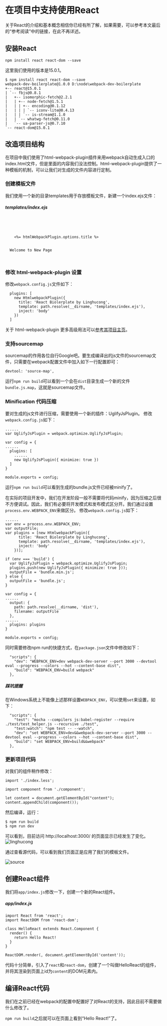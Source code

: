 # 在项目中支持使用React

关于React的介绍和基本概念相信你已经有所了解，如果需要，可以参考本文最后的“参考阅读”中的链接，在此不再详述。

## 安装React

```
npm install react react-dom --save
```

这里我们使用的版本是15.0.1。
```
$ npm install react react-dom --save
webpack-dev-boilerplate@1.0.0 D:\node\webpack-dev-boilerplate
+-- react@15.0.1
| `-- fbjs@0.8.1
|   +-- isomorphic-fetch@2.2.1
|   | +-- node-fetch@1.5.1
|   | | +-- encoding@0.1.12
|   | | | `-- iconv-lite@0.4.13
|   | | `-- is-stream@1.1.0
|   | `-- whatwg-fetch@0.11.0
|   `-- ua-parser-js@0.7.10
`-- react-dom@15.0.1
```

## 改造项目结构

在项目中我们使用了html-webpack-plugin插件来用webpack自动生成入口的index.html文件，但是里面的内容我们没法控制。html-webpack-plugin提供了一种模板的机制，可以让我们对生成的文件内容进行定制。

### 创建模板文件

我们使用一个新的目录templates用于存放模板文件，新建一个index.ejs文件：

##### templates/index.ejs
```




    <%= htmlWebpackPlugin.options.title %>


  Welcome to New Page



```

### 修改 html-webpack-plugin 设置

修改`webpack.config.js`文件如下：
```
  plugins: [
    new HtmlwebpackPlugin({
      title: 'React Biolerplate by Linghucong',
      template: path.resolve(__dirname, 'templates/index.ejs'),
      inject: 'body'
    })
  ]
```

关于 html-webpack-plugin 更多高级用法可以[参考其项目主页](https://github.com/ampedandwired/html-webpack-plugin)。

### 支持sourcemap

sourcemap的作用各位自行Google吧。要生成编译出的js文件的sourcemap文件，只需要在webpack配置文件中加入如下一行配置即可：
```
devtool: 'source-map',
```

运行`npm run build`可以看到一个会在`dist`目录生成一个新的文件`bundle.js.map`，这就是sourcemap文件。

### Minification 代码压缩

要对生成的js文件进行压缩，需要使用一个新的插件：UglifyJsPlugin。
修改`webpack.config.js`如下：

```
......
var UglifyJsPlugin = webpack.optimize.UglifyJsPlugin;

var config = {
......
  plugins: [
    ......
    new UglifyJsPlugin({ minimize: true })
  ]
}

module.exports = config;
```
运行`npm run build`可以看到生成的bundle.js文件已经被minify了。

在实际的项目开发中，我们在开发阶段一般不需要将代码minify，因为压缩之后很不方便调试。因此，我们有必要将开发模式和发布模式区分开。我们通过设置`process.env.WEBPACK_ENV`来做区分。
修改`webpack.config.js`如下：
```
......
var env = process.env.WEBPACK_ENV;
var outputFile;
var plugins = [new HtmlwebpackPlugin({
      title: 'React Biolerplate by Linghucong',
      template: path.resolve(__dirname, 'templates/index.ejs'),
      inject: 'body'
    })];

if (env === 'build') {
  var UglifyJsPlugin = webpack.optimize.UglifyJsPlugin;
  plugins.push(new UglifyJsPlugin({ minimize: true }));
  outputFile = 'bundle.min.js';
} else {
  outputFile = 'bundle.js';
}

var config = {
......
  output: {
    path: path.resolve(__dirname, 'dist'),
    filename: outputFile
  },
......
  plugins: plugins
}

module.exports = config;
```
同时需要修改npm run的快捷方式，在`package.json`文件中修改如下：
```
  "scripts": {
    "dev": "WEBPACK_ENV=dev webpack-dev-server --port 3000 --devtool eval --progress --colors --hot --content-base dist",
    "build": "WEBPACK_ENV=build webpack"
  },
```

##### 踩坑提醒

在Windows系统上不能像上述那样设置`WEBPACK_ENV`，可以使用`set`来设置，如下：

```
  "scripts": {
    "test": "mocha --compilers js:babel-register --require ./test/test_helper.js --recursive ./test",
    "test:watch": "npm test -- --watch",
    "dev": "set WEBPACK_ENV=dev&&webpack-dev-server --port 3000 --devtool eval --progress --colors --hot --content-base dist",
    "build": "set WEBPACK_ENV=build&&webpack"
  },
```

### 更新项目代码

对我们的组件稍作修改：
```
import './index.less';

import component from './component';

let content = document.getElementById("content");
content.appendChild(component());
```

然后编译，运行：
```
$ npm run build
$ npm run dev
```

可以看到，目前访问 http://localhost:3000/ 的页面显示已经发生了变化。
![linghucong](http://7xsxyo.com1.z0.glb.clouddn.com/2016/04/29/FhsJFMi-612vNsHQhDgwt8abvfKB814.jpg)

通过查看源代码，可以看到我们页面正是应用了我们的模板文件。

![source](http://7xsxyo.com1.z0.glb.clouddn.com/2016/04/29/FryFP8lTIrAosvDBBFT5h5nznmuH814.jpg)

## 创建React组件

我们将`app/index.js`修改一下，创建一个新的React组件。

##### app/index.js
```
import React from 'react';
import ReactDOM from 'react-dom';

class HelloReact extends React.Component {
  render() {
    return Hello React!
  }
}

ReactDOM.render(, document.getElementById('content'));
```

代码十分简单，引入了`react`和`react-dom`，创建了一个叫做HelloReact的组件，并将其渲染到页面上id为`content`的DOM元素内。

## 编译React代码

我们在之前已经在webpack的配置中配置好了对React的支持，因此目前不需要做什么修改了。

`npm run build`之后就可以在页面上看到“Hello React!”了。
